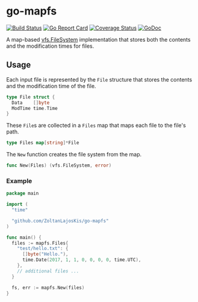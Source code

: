 # go-mapfs

[![Build Status](https://travis-ci.org/ZoltanLajosKis/go-mapfs.svg?branch=master)](https://travis-ci.org/ZoltanLajosKis/go-mapfs)
[![Go Report Card](https://goreportcard.com/badge/github.com/ZoltanLajosKis/go-mapfs)](https://goreportcard.com/report/github.com/ZoltanLajosKis/go-mapfs)
[![Coverage Status](https://coveralls.io/repos/github/ZoltanLajosKis/go-mapfs/badge.svg?branch=master)](https://coveralls.io/github/ZoltanLajosKis/go-mapfs?branch=master)
[![GoDoc](https://godoc.org/github.com/ZoltanLajosKis/go-mapfs?status.svg)](https://godoc.org/github.com/ZoltanLajosKis/go-mapfs)

A map-based [vfs.FileSystem][vfsfs] implementation that stores both the
contents and the modification times for files.


## Usage
Each input file is represented by the `File` structure that stores the contents
and the modification time of the file.
```go
type File struct {
  Data    []byte
  ModTime time.Time
}
```

These `File`s are collected in a `Files` map that maps each file to the file's
path.
```go
type Files map[string]*File
```

The `New` function creates the file system from the map.
```go
func New(Files) (vfs.FileSystem, error)
```


### Example
```go
package main

import (
  "time"

  "github.com/ZoltanLajosKis/go-mapfs"
)

func main() {
  files := mapfs.Files{
    "test/hello.txt": {
      []byte("Hello."),
      time.Date(2017, 1, 1, 0, 0, 0, 0, time.UTC),
    },
    // additional files ...
  }

  fs, err := mapfs.New(files)
}
```


[vfsfs]: https://godoc.org/golang.org/x/tools/godoc/vfs#FileSystem
